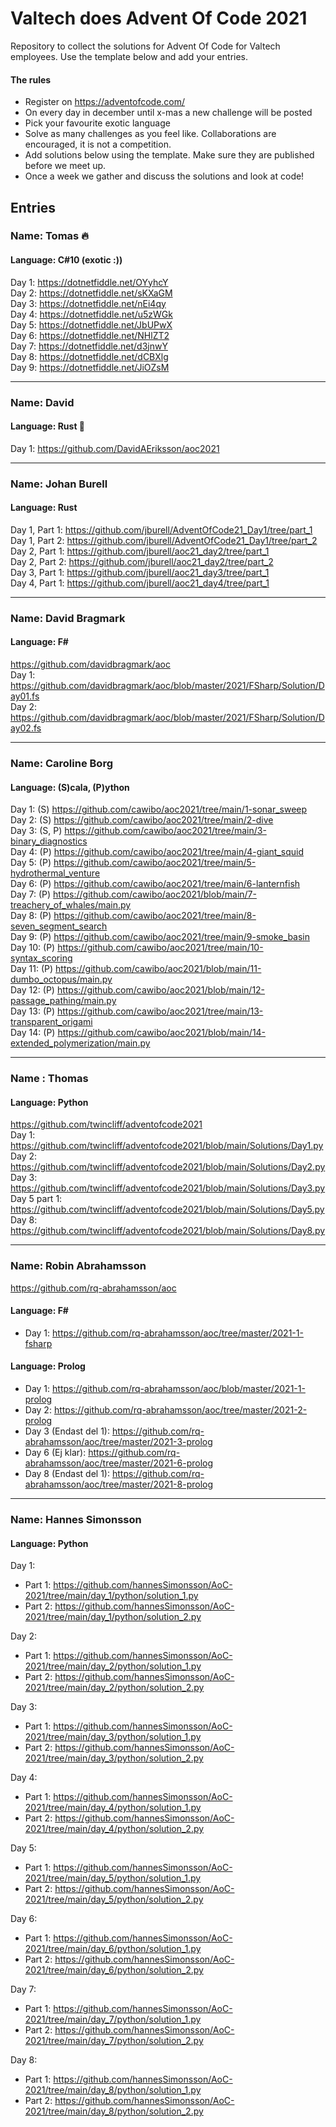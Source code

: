 # Valtech does Advent Of Code 2021
Repository to collect the solutions for Advent Of Code for Valtech employees. Use the template below and add your entries.

#### The rules
* Register on https://adventofcode.com/
* On every day in december until x-mas a new challenge will be posted
* Pick your favourite exotic language
* Solve as many challenges as you feel like. Collaborations are encouraged, it is not a competition.
* Add solutions below using the template. Make sure they are published before we meet up.
* Once a week we gather and discuss the solutions and look at code!

## Entries
### Name: Tomas 🔥
#### Language: C#10 (exotic :))
Day 1: https://dotnetfiddle.net/OYyhcY  
Day 2: https://dotnetfiddle.net/sKXaGM  
Day 3: https://dotnetfiddle.net/nEi4qy  
Day 4: https://dotnetfiddle.net/u5zWGk  
Day 5: https://dotnetfiddle.net/JbUPwX  
Day 6: https://dotnetfiddle.net/NHlZT2  
Day 7: https://dotnetfiddle.net/d3jnwY  
Day 8: https://dotnetfiddle.net/dCBXlg  
Day 9: https://dotnetfiddle.net/JiOZsM

---
### Name: David
#### Language: Rust 😬
Day 1: https://github.com/DavidAEriksson/aoc2021

---
### Name: Johan Burell
#### Language: Rust  
Day 1, Part 1: https://github.com/jburell/AdventOfCode21_Day1/tree/part_1  
Day 1, Part 2: https://github.com/jburell/AdventOfCode21_Day1/tree/part_2  
Day 2, Part 1: https://github.com/jburell/aoc21_day2/tree/part_1  
Day 2, Part 2: https://github.com/jburell/aoc21_day2/tree/part_2  
Day 3, Part 1: https://github.com/jburell/aoc21_day3/tree/part_1  
Day 4, Part 1: https://github.com/jburell/aoc21_day4/tree/part_1

---
### Name: David Bragmark
#### Language: F#
https://github.com/davidbragmark/aoc  
Day 1: https://github.com/davidbragmark/aoc/blob/master/2021/FSharp/Solution/Day01.fs  
Day 2: https://github.com/davidbragmark/aoc/blob/master/2021/FSharp/Solution/Day02.fs  

---
### Name: Caroline Borg
#### Language: (S)cala, (P)ython
Day 1:  (S) https://github.com/cawibo/aoc2021/tree/main/1-sonar_sweep  
Day 2:  (S) https://github.com/cawibo/aoc2021/tree/main/2-dive  
Day 3:  (S, P) https://github.com/cawibo/aoc2021/tree/main/3-binary_diagnostics  
Day 4:  (P) https://github.com/cawibo/aoc2021/tree/main/4-giant_squid  
Day 5:  (P) https://github.com/cawibo/aoc2021/tree/main/5-hydrothermal_venture  
Day 6:  (P) https://github.com/cawibo/aoc2021/tree/main/6-lanternfish  
Day 7:  (P) https://github.com/cawibo/aoc2021/blob/main/7-treachery_of_whales/main.py  
Day 8:  (P) https://github.com/cawibo/aoc2021/tree/main/8-seven_segment_search  
Day 9:  (P) https://github.com/cawibo/aoc2021/tree/main/9-smoke_basin  
Day 10: (P) https://github.com/cawibo/aoc2021/tree/main/10-syntax_scoring  
Day 11: (P) https://github.com/cawibo/aoc2021/blob/main/11-dumbo_octopus/main.py  
Day 12: (P) https://github.com/cawibo/aoc2021/blob/main/12-passage_pathing/main.py  
Day 13: (P) https://github.com/cawibo/aoc2021/tree/main/13-transparent_origami  
Day 14: (P) https://github.com/cawibo/aoc2021/blob/main/14-extended_polymerization/main.py  

---
### Name : Thomas
#### Language: Python
https://github.com/twincliff/adventofcode2021  
Day 1: https://github.com/twincliff/adventofcode2021/blob/main/Solutions/Day1.py  
Day 2: https://github.com/twincliff/adventofcode2021/blob/main/Solutions/Day2.py  
Day 3: https://github.com/twincliff/adventofcode2021/blob/main/Solutions/Day3.py  
Day 5 part 1: https://github.com/twincliff/adventofcode2021/blob/main/Solutions/Day5.py  
Day 8: https://github.com/twincliff/adventofcode2021/blob/main/Solutions/Day8.py  

---
### Name: Robin Abrahamsson
https://github.com/rq-abrahamsson/aoc
#### Language: F#
* Day 1: https://github.com/rq-abrahamsson/aoc/tree/master/2021-1-fsharp
#### Language: Prolog
* Day 1: https://github.com/rq-abrahamsson/aoc/blob/master/2021-1-prolog
* Day 2: https://github.com/rq-abrahamsson/aoc/tree/master/2021-2-prolog
* Day 3 (Endast del 1): https://github.com/rq-abrahamsson/aoc/tree/master/2021-3-prolog
* Day 6 (Ej klar): https://github.com/rq-abrahamsson/aoc/tree/master/2021-6-prolog
* Day 8 (Endast del 1): https://github.com/rq-abrahamsson/aoc/tree/master/2021-8-prolog

---
### Name: Hannes Simonsson
#### Language: Python
Day 1:
- Part 1: https://github.com/hannesSimonsson/AoC-2021/tree/main/day_1/python/solution_1.py
- Part 2: https://github.com/hannesSimonsson/AoC-2021/tree/main/day_1/python/solution_2.py

Day 2:
- Part 1: https://github.com/hannesSimonsson/AoC-2021/tree/main/day_2/python/solution_1.py
- Part 2: https://github.com/hannesSimonsson/AoC-2021/tree/main/day_2/python/solution_2.py

Day 3:
- Part 1: https://github.com/hannesSimonsson/AoC-2021/tree/main/day_3/python/solution_1.py
- Part 2: https://github.com/hannesSimonsson/AoC-2021/tree/main/day_3/python/solution_2.py

Day 4:
- Part 1: https://github.com/hannesSimonsson/AoC-2021/tree/main/day_4/python/solution_1.py
- Part 2: https://github.com/hannesSimonsson/AoC-2021/tree/main/day_4/python/solution_2.py

Day 5:
- Part 1: https://github.com/hannesSimonsson/AoC-2021/tree/main/day_5/python/solution_1.py
- Part 2: https://github.com/hannesSimonsson/AoC-2021/tree/main/day_5/python/solution_2.py

Day 6:
- Part 1: https://github.com/hannesSimonsson/AoC-2021/tree/main/day_6/python/solution_1.py
- Part 2: https://github.com/hannesSimonsson/AoC-2021/tree/main/day_6/python/solution_2.py

Day 7:
- Part 1: https://github.com/hannesSimonsson/AoC-2021/tree/main/day_7/python/solution_1.py
- Part 2: https://github.com/hannesSimonsson/AoC-2021/tree/main/day_7/python/solution_2.py

Day 8:
- Part 1: https://github.com/hannesSimonsson/AoC-2021/tree/main/day_8/python/solution_1.py
- Part 2: https://github.com/hannesSimonsson/AoC-2021/tree/main/day_8/python/solution_2.py
